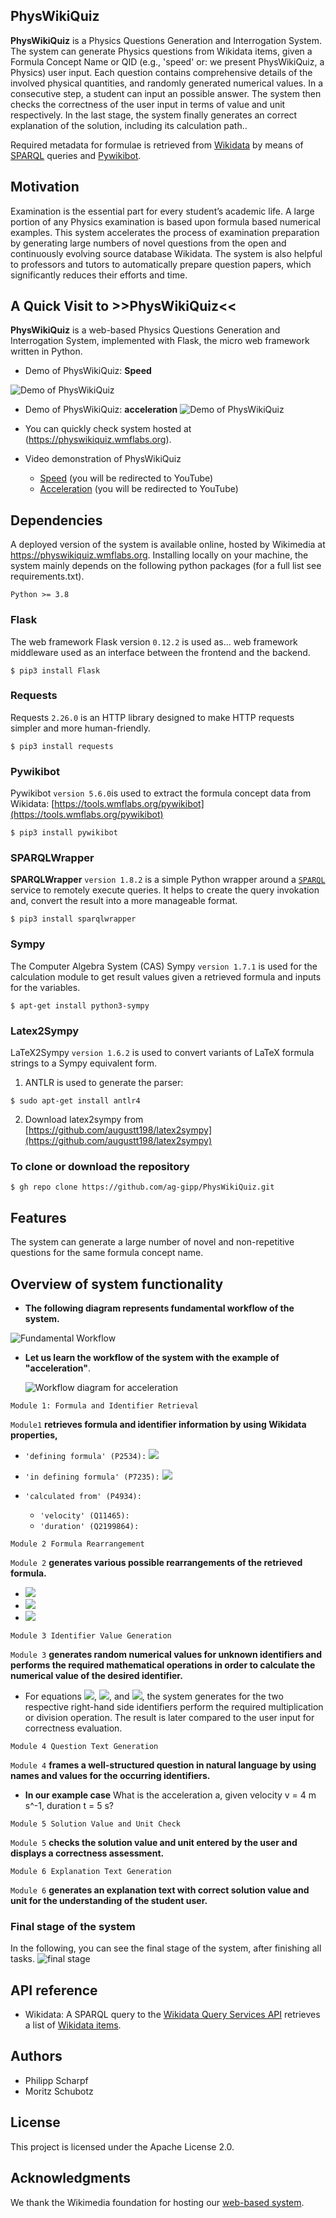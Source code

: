 ## **PhysWikiQuiz** 

**PhysWikiQuiz** is a Physics Questions Generation and Interrogation System. The system can generate Physics questions from Wikidata items, given a Formula Concept Name or QID (e.g., 'speed' or: we present PhysWikiQuiz, a Physics) user input. Each question contains comprehensive details of the involved physical quantities, and randomly generated numerical values. In a consecutive step, a student can input an possible answer. The system then checks the correctness of the user input in terms of value and unit respectively. In the last stage, the system finally generates an correct explanation of the solution, including its calculation path.. 

Required metadata for formulae is retrieved from [Wikidata](https://wikidata.org) by means of [SPARQL](https://www.w3.org/TR/rdf-sparql-query/) queries and [Pywikibot](https://www.mediawiki.org/wiki/Manual:Pywikibot).

## **Motivation** 

Examination is the essential part for every student’s academic life. A large portion of any Physics examination is based upon formula based numerical examples. This system accelerates the process of examination preparation by generating large numbers of novel questions from the open and continuously evolving source database Wikidata. The system is also helpful to professors and tutors to automatically prepare question papers, which significantly reduces their efforts and time.

## **A Quick Visit to >>PhysWikiQuiz<<** 

**PhysWikiQuiz** is a web-based Physics Questions Generation and Interrogation System, implemented with Flask, the micro web framework written in Python. 

* Demo of PhysWikiQuiz: **Speed**

![Demo of PhysWikiQuiz](PhysWikiQuiz_demo.gif)

* Demo of PhysWikiQuiz: **acceleration**
![Demo of PhysWikiQuiz](PhysWikiQuiz_demo_acceleration.gif)

* You can quickly check system hosted at (https://physwikiquiz.wmflabs.org).

* Video demonstration of PhysWikiQuiz
  * [Speed](https://youtu.be/NLX7x7JwZ_8) (you will be redirected to YouTube)
  * [Acceleration](https://youtu.be/c6vfWiCxTZY) (you will be redirected to YouTube)

## Dependencies

A deployed version of the system is available online, hosted by Wikimedia at https://physwikiquiz.wmflabs.org. Installing locally on your machine, the system mainly depends on the following python packages (for a full list see requirements.txt).
```
Python >= 3.8
```
### Flask
The web framework Flask version `0.12.2` is used as... web framework middleware used as an interface between the frontend and the backend.
```
$ pip3 install Flask
```
### Requests
Requests `2.26.0` is an HTTP library designed to make HTTP requests simpler and more human-friendly.
```
$ pip3 install requests
```
### Pywikibot
Pywikibot `version 5.6.0`is used to extract the formula concept data from Wikidata: [https://tools.wmflabs.org/pywikibot](https://tools.wmflabs.org/pywikibot)
```
$ pip3 install pywikibot
```
### SPARQLWrapper
**SPARQLWrapper** `version 1.8.2` is a simple Python wrapper around a [`SPARQL`](https://www.w3.org/TR/sparql11-overview) service to remotely execute queries. It helps to create the query invokation and, convert the result into a more manageable format.
```
$ pip3 install sparqlwrapper
```
### Sympy
The Computer Algebra System (CAS) Sympy `version 1.7.1` is used for the calculation module to get result values given a retrieved formula and inputs for the variables. 
```
$ apt-get install python3-sympy
```

### Latex2Sympy 
LaTeX2Sympy `version 1.6.2` is used to convert variants of LaTeX formula strings to a Sympy equivalent form.

1) ANTLR is used to generate the parser:
```
$ sudo apt-get install antlr4
```
2) Download latex2sympy from [https://github.com/augustt198/latex2sympy](https://github.com/augustt198/latex2sympy)

### **To clone or download the repository**
```
$ gh repo clone https://github.com/ag-gipp/PhysWikiQuiz.git
```

## Features

The system can generate a large number of novel and non-repetitive questions for the same formula concept name.

## Overview of system functionality

* **The following diagram represents fundamental workflow of the system.**

![Fundamental Workflow](fundamental_workflow.png)

* **Let us learn the workflow of the system with the example of "acceleration"**.

   ![Workflow diagram for acceleration](workflow_acceleration.png)

```
Module 1: Formula and Identifier Retrieval​
```
 `Module1` **retrieves formula and identifier information by using Wikidata properties,** 

 * `'defining formula' (P2534):` <img src="https://render.githubusercontent.com/render/math?math=a=\frac{dv}{dt}">
 * `'in defining formula' (P7235):` <img src="https://render.githubusercontent.com/render/math?math=a">
 * `'calculated from' (P4934)​:`
  
    * `'velocity' (Q11465):`
    * `'duration' (Q2199864):​`
```
Module 2 Formula Rearrangement
```
`Module 2` **generates various possible rearrangements of the retrieved formula.** 

 * <img src="https://render.githubusercontent.com/render/math?math=a = \frac{v}{t}">
 * <img src="https://render.githubusercontent.com/render/math?math=t = \frac{v}{a}">
 * <img src="https://render.githubusercontent.com/render/math?math=v = a \times t">

```
Module 3 Identifier Value Generation
```
`Module 3` **generates random numerical values for unknown identifiers and performs the required mathematical operations in order to calculate the numerical value of the desired identifier.** 

 * For equations <img src="https://render.githubusercontent.com/render/math?math=a = \frac{v}{t}">, <img src="https://render.githubusercontent.com/render/math?math=t = \frac{v}{a}">, and <img src="https://render.githubusercontent.com/render/math?math=v = a \times t">, the system generates for the two respective right-hand side identifiers perform the required multiplication or division operation. The result is later compared to the user input for correctness evaluation.​

```
Module 4 Question Text Generation
```
`Module 4` **frames a well-structured question in natural language by using names and values for the occurring identifiers.** 

 * **In our example case**
   What is the acceleration a, given velocity v = 4 m s^-1, duration t = 5 s?​
```
Module 5 Solution Value and Unit Check​
```
`Module 5` **checks the solution value and unit entered by the user and displays a correctness assessment.**

```
Module 6 Explanation Text Generation​
```
`Module 6` **generates an explanation text with correct solution value and unit for the understanding of the student user.**   

### Final stage of the system
   In the following, you can see the final stage of the system, after finishing all tasks.
   ![final stage](PhysWikiQuiz_acceleration.png)

## API reference

 * Wikidata: A SPARQL query to the [Wikidata Query Services API](https://query.wikidata.org) retrieves a list of [Wikidata items](https://en.wikipedia.org/wiki/Wikidata#Items).

## Authors

* Philipp Scharpf
* Moritz Schubotz

## License

This project is licensed under the Apache License 2.0.

## Acknowledgments

We thank the Wikimedia foundation for hosting our [web-based system](https://physwikiquiz.wmflabs.org/).














